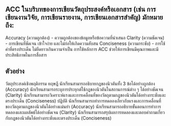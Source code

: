 ## ACC ในบริบทของการเขียนวัตถุประสงค์หรือเอกสาร (เช่น การเขียนงานวิจัย, การเขียนรายงาน, การเขียนเอกสารสำคัญ) มักหมายถึง:

Accuracy (ความถูกต้อง) - ความถูกต้องของข้อมูลหรือข้อความที่นำเสนอ
Clarity (ความชัดเจน) - การเขียนที่ชัดเจน เข้าใจง่าย และไม่ก่อให้เกิดความสับสน
Conciseness (ความกระชับ) - การใช้คำที่ตรงประเด็น ไม่ยืดยาวเกินความจำเป็น
การใช้หลักการ ACC ช่วยให้การเขียนมีคุณภาพและมีประสิทธิภาพในการสื่อสาร


## ตัวอย่าง
วัตถุประสงค์เชิงพฤติกรรม
ทฤษฎี
นักเรียนสามารถอธิบายกฎของนิวตันทั้ง 3 ข้อได้อย่างถูกต้อง (Accuracy)
นักเรียนสามารถระบุการประยุกต์ใช้กฎของนิวตันในสถานการณ์ต่าง ๆ ได้อย่างชัดเจน (Clarity)
นักเรียนสามารถวิเคราะห์แรงและการเคลื่อนที่ของวัตถุตามกฎของนิวตันได้อย่างกระชับและตรงประเด็น (Conciseness)
ปฏิบัติ
นักเรียนสามารถทำการทดลองเกี่ยวกับแรงและการเคลื่อนที่ของวัตถุตามกฎของนิวตันได้อย่างแม่นยำ (Accuracy)
นักเรียนสามารถอธิบายขั้นตอนการทำการทดลองและผลลัพธ์ได้อย่างชัดเจน (Clarity)
นักเรียนสามารถสรุปผลการทดลองและตอบคำถามเกี่ยวกับกฎของนิวตันได้อย่างกระชับและตรงประเด็น (Conciseness)
